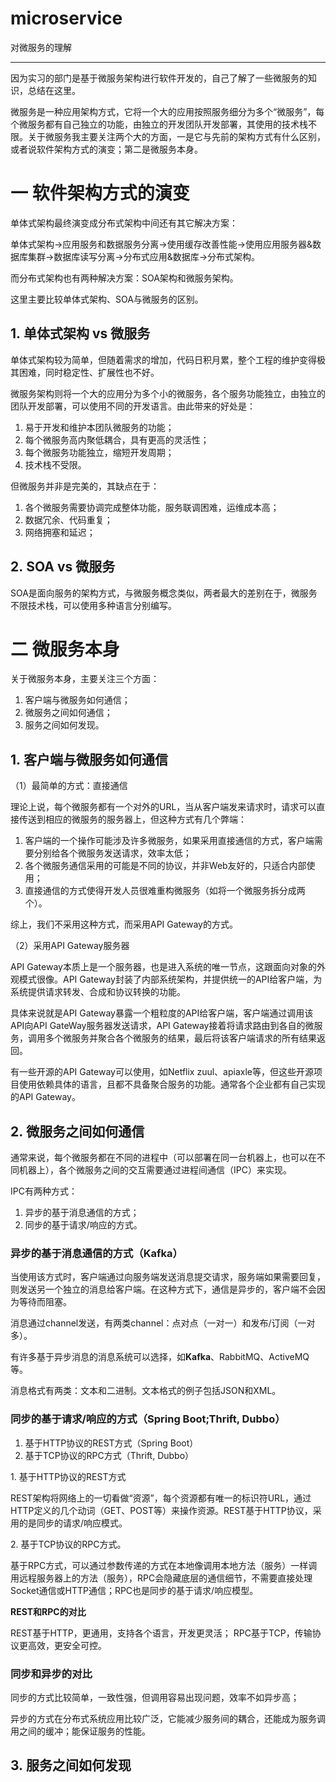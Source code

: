 # microservice
对微服务的理解
****
因为实习的部门是基于微服务架构进行软件开发的，自己了解了一些微服务的知识，总结在这里。

微服务是一种应用架构方式，它将一个大的应用按照服务细分为多个“微服务”，每个微服务都有自己独立的功能，由独立的开发团队开发部署，其使用的技术栈不限。关于微服务我主要关注两个大的方面，一是它与先前的架构方式有什么区别，或者说软件架构方式的演变；第二是微服务本身。

# 一 软件架构方式的演变

单体式架构最终演变成分布式架构中间还有其它解决方案：

单体式架构->应用服务和数据服务分离->使用缓存改善性能->使用应用服务器&数据库集群->数据库读写分离->分布式应用&数据库->分布式架构。

而分布式架构也有两种解决方案：SOA架构和微服务架构。

这里主要比较单体式架构、SOA与微服务的区别。

## 1.&nbsp;单体式架构 vs 微服务

单体式架构较为简单，但随着需求的增加，代码日积月累，整个工程的维护变得极其困难，同时稳定性、扩展性也不好。

微服务架构则将一个大的应用分为多个小的微服务，各个服务功能独立，由独立的团队开发部署，可以使用不同的开发语言。由此带来的好处是：

1. 易于开发和维护本团队微服务的功能；
2. 每个微服务高内聚低耦合，具有更高的灵活性；
3. 每个微服务功能独立，缩短开发周期；
4. 技术栈不受限。

但微服务并非是完美的，其缺点在于：

1. 各个微服务需要协调完成整体功能，服务联调困难，运维成本高；
2. 数据冗余、代码重复；
3. 网络拥塞和延迟；

## 2.&nbsp;SOA vs 微服务

SOA是面向服务的架构方式，与微服务概念类似，两者最大的差别在于，微服务不限技术栈，可以使用多种语言分别编写。

# 二 微服务本身

关于微服务本身，主要关注三个方面：
1. 客户端与微服务如何通信；
2. 微服务之间如何通信；
3. 服务之间如何发现。

## 1.&nbsp;客户端与微服务如何通信
（1）最简单的方式：直接通信

理论上说，每个微服务都有一个对外的URL，当从客户端发来请求时，请求可以直接传送到相应的微服务的服务器上，但这种方式有几个弊端：

1. 客户端的一个操作可能涉及许多微服务，如果采用直接通信的方式，客户端需要分别给各个微服务发送请求，效率太低；
2. 各个微服务通信采用的可能是不同的协议，并非Web友好的，只适合内部使用；
3. 直接通信的方式使得开发人员很难重构微服务（如将一个微服务拆分成两个）。

综上，我们不采用这种方式，而采用API Gateway的方式。

（2）采用API Gateway服务器

API Gateway本质上是一个服务器，也是进入系统的唯一节点，这跟面向对象的外观模式很像。API Gateway封装了内部系统架构，并提供统一的API给客户端，为系统提供请求转发、合成和协议转换的功能。

具体来说就是API Gateway暴露一个粗粒度的API给客户端，客户端通过调用该API向API GateWay服务器发送请求，API Gateway接着将请求路由到各自的微服务，调用多个微服务并聚合各个微服务的结果，最后将该客户端请求的所有结果返回。

有一些开源的API Gateway可以使用，如Netflix zuul、apiaxle等，但这些开源项目使用依赖具体的语言，且都不具备聚合服务的功能。通常各个企业都有自己实现的API Gateway。

## 2.&nbsp;微服务之间如何通信

通常来说，每个微服务都在不同的进程中（可以部署在同一台机器上，也可以在不同机器上），各个微服务之间的交互需要通过进程间通信（IPC）来实现。

IPC有两种方式：

1. 异步的基于消息通信的方式；
2. 同步的基于请求/响应的方式。

### 异步的基于消息通信的方式（Kafka）

当使用该方式时，客户端通过向服务端发送消息提交请求，服务端如果需要回复，则发送另一个独立的消息给客户端。在这种方式下，通信是异步的，客户端不会因为等待而阻塞。

消息通过channel发送，有两类channel：点对点（一对一）和发布/订阅（一对多）。

有许多基于异步消息的消息系统可以选择，如**Kafka**、RabbitMQ、ActiveMQ等。

消息格式有两类：文本和二进制。文本格式的例子包括JSON和XML。

### 同步的基于请求/响应的方式（Spring Boot;Thrift, Dubbo）

1. 基于HTTP协议的REST方式（Spring Boot）
2. 基于TCP协议的RPC方式（Thrift, Dubbo）

1.&nbsp;基于HTTP协议的REST方式

REST架构将网络上的一切看做“资源”，每个资源都有唯一的标识符URL，通过HTTP定义的几个动词（GET、POST等）来操作资源。REST基于HTTP协议，采用的是同步的请求/响应模式。

2.&nbsp;基于TCP协议的RPC方式。

基于RPC方式，可以通过参数传递的方式在本地像调用本地方法（服务）一样调用远程服务器上的方法（服务），RPC会隐藏底层的通信细节，不需要直接处理Socket通信或HTTP通信；RPC也是同步的基于请求/响应模型。

**REST和RPC的对比**

REST基于HTTP，更通用，支持各个语言，开发更灵活；
RPC基于TCP，传输协议更高效，更安全可控。

### 同步和异步的对比

同步的方式比较简单，一致性强，但调用容易出现问题，效率不如异步高；

异步的方式在分布式系统应用比较广泛，它能减少服务间的耦合，还能成为服务调用之间的缓冲；能保证服务的性能。

## 3.&nbsp;服务之间如何发现
